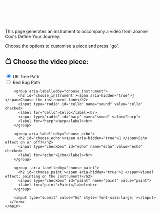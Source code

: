 <head>
  <title>Define Your Journey: page generator</title>
  <meta charset="UTF-8">
  <link rel="stylesheet" href="dyj.css">
</head>
  <banner class=main>
    <h1 style="color:#fff">Define Your Journey: page generator</h1>
    <div class="text">
      <p>This page generates an instrument to accompany a video from Joanne Cox's Define Your Journey.</p>
      <p>Choose the options to customise a piece and press "go".</p>
    </div>
    </banner>
    <main class="text">
      <form action='https://blurringtheboundaries.org/dyj/bars'>
        <group aria-labelledby="choose_video">
          <h2 id='choose_video'><span aria-hidden='true'>📺 </span>Choose the video piece:</h2>
          <input type="radio" id="trees" name="clip" value="wbmDZoBWQdw" checked>
          <label for="trees">UK Tree Path</label><br>
          <input type="radio" id="bedbug" name="clip" value="arR47ejh3dA">
          <label for="dance">Bed Bug Path</label><br>
        </group>

        <group aria-labelledby="choose_instrument">
          <h2 id='choose_instrument'><span aria-hidden='true'>🎻 </span>Choose the instrument tone</h2>
          <input type="radio" id="cello" name="sound" value="cello" checked>
          <label for="cello">Cello</label><br>
          <input type="radio" id="harp" name="sound" value="harp">
          <label for="harp">Harp</label><br>
        </group>

        <group aria-labelledby="choose_echo">
          <h2 id='choose_echo'><span aria-hidden='true'>🎨 </span>Echo effect on or off?</h2>
          <input type="checkbox" id="echo" name="echo" value="echo" checked>
          <label for="echo">Echo</label><br>
        </group>

        <group  aria-labelledby="choose_paint">
          <h2 id='choose_paint'><span aria-hidden='true'>🎨 </span>Visual effect: painting on the instrument?</h2>
          <input type="checkbox" id="paint" name="paint" value="paint">
          <label for="paint">Paint</label><br>
        </group>

        <input type="submit" value="Go" style='font-size:large;'></input>
      </form>
    </main>

